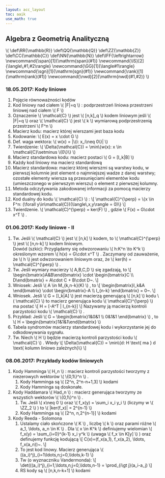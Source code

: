 ```yaml
---
layout: acc_layout
toc: aaik
use_math: true
---
```


Algebra z Geometrią Analityczną
---
\\( \\def\\RR{\\mathbb{R}} \\def\\QQ{\\mathbb{Q}} \\def\\ZZ{\\mathbb{Z}}
\\def\\CC{\\mathbb{C}} \\def\\NN{\\mathbb{N}}
\\def\\IFF{\\leftrightarrow}
\\newcommand{\\span}\[1\]{\\mathrm{span}(\#1)}
\\newcommand{\\IS}\[2\]{\\langle\\,\#1,\#2\\rangle}
\\newcommand{\\GG}\[1\]{\\langle\#1\\rangle}
\\newcommand{\\sgn}\[1\]{\\mathrm{sgn}(\#1)}
\\newcommand{\\rank}\[1\]{\\mathrm{rank}(\#1)}
\\newcommand{\\nwd}\[2\]{\\mathrm{nwd}(\#1,\#2)} \\)


### 18.05.2017: Kody liniowe

1.  Pojęcie równoważności kodów
2.  Kod liniowy nad ciałem  \\(  \|F\|=q  \\)  : podprzestrzeń liniowa
    przestrzeni liniowej nad ciałem  \\(  F  \\) 
3.  Oznaczenie  \\(  \\mathcal{C}  \\)  jest  \\(  \[n,k\]\_q  \\) 
    kodem liniowym jeśli  \\(  \|F\|=q  \\)  oraz  \\(  \\mathcal{C}
     \\)  jest  \\(  k  \\)  wymiarową podprzestrzenią przestrzeni  \\( 
    F^n  \\) 
4.  Macierz kodu: macierz której wierszami jest baza kodu
5.  Kodowanie:  \\(  E(x) = x \\cdot G  \\) 
6.  Def. waga wektora:  \\(  w(x) = \|\\{i: x\_i\\neq 0\\}\|  \\) 
7.  Twierdzenie:  \\(  \\Delta(\\mathcal{C}) = \\min\\{w(x): x \\in
    \\mathcal{C}\\setminus \\{0\\}\\}  \\) 
8.  Macierz standardowa kodu: macierz postaci  \\(  G = \[I\_k\|B\]
     \\) 
9.  Każdy kod liniowy ma macierz standardową
10. Macierz standardowa: macierz której wierszmi są warstwy kodu, w
    pierwszj kolumnie jest element o najmniejszej wadze z danej warstwy;
    ozostałe elementy wiersza są przesunięciami elementów kodu
    (umieszczonego w pierwszym wierszu) o element z pierwszej kolumny.
11. Metoda odczytywania zakodowanej informacji za pomocą macierzy
    standardowej kodu.
12. Kod dualny do kodu  \\(  \\mathcal{C}  \\)  :  \\[ 
    \\mathcal{C}^{\\perp} = \\{x \\in F^n: (\\forall
    y\\in\\mathcal{C})(\\langle\\,x,y\\rangle = 0)\\}  \\] 
13. Twierdzenie.  \\(  \\mathcal{C}^{\\perp} = ker(F)  \\)  , gdzie
     \\(  F(x) = G\\cdot x^T  \\)  .

### 01.06.2017: Kody liniowe - II

1.  Tw. Jeśli  \\(  \\mathcal{C}  \\)  jest  \\(  \[n,k\]  \\)  kodem,
    to  \\(  \\mathcal{C}^{\\perp}  \\)  jest  \\(  \[n,n-k\]  \\) 
    kodem liniowym.\
    Dowód (szkic): Przyglądamy się odwzorowaniu  \\(  h:K^n \\to K^k
     \\)  określonym wzorem  \\(  h(x) = G\\cdot x^T  \\)  . Zaczymany
    od zauważenie, że  \\(  h  \\)  jest odwzorowaniem liniowym oraz, że
     \\(  ker(h) = \\mathcal{C}^{\\perp}  \\)  .
2.  Tw. Jeśli wymiary macierzy  \\(  A,B,C,D  \\)  się zgadzają, to
     \\[  \\begin{bmatrix}A&B\\end{bmatrix} \\cdot
    \\begin{bmatrix}C \\\\ D\\end{bmatrix} = A\\cdot C + B\\cdot D\~.
     \\] 
3.  Wniosek: Jeśli  \\(  A \\in M\_{k,n-k}(K)  \\)  , to  \\[ 
    \\begin{bmatrix}I\_k&A \\end{bmatrix} \\cdot
    \\begin{bmatrix}-A \\\\ I\_{n-k} \\end{bmatrix} = 0\~.  \\] 
4.  Wniosek. Jeśli  \\(  G = \[I\_k\|A\]  \\)  jest macierzą generującą
     \\(  \[n,k\]  \\)  kodu  \\(  \\mathcal{C}  \\)  to macierz
    generująca kodu  \\(  \\mathcal{C}^{\\perp}  \\)  ma postać  \\[ 
    H = \[-A^T \| I\_{n-k}\]  \\]  Nazywamy ją macierzą kontroli
    parzystości kodu  \\(  \\mathcal{C}  \\)  .
5.  Przykład: Jeśli  \\(  G =
    \\begin{bmatrix}1&0&1 \\\\ 0&1&1 \\end{bmatrix}  \\)  , to  \\(  H =
    \\begin{bmatrix}1&1&1\\end{bmatrix}  \\) 
6.  Tabela syndromów macierzy standardowej kodu i wykorzystanie jej do
    odkodowywania sygnału.
7.  Tw. Niech  \\(  H  \\)  będzie macierzą kontroli parzystości kodu
     \\(  \\mathcal{C}  \\)  . Wtedy  \\[  \\Delta(\\mathcal{C}) =
    \\min\\{d: H \\text{ ma } d \\text{ kolumn liniowo zależnych}\\}
     \\] 

### 08.06.2017: Przykłady kodów liniowych

1.  Kody Hamminga  \\(  H\_n  \\)  : macierz kontroli parzystości
    tworzymy z niezerowych wektorów  \\(  \\{0,1\\}^n  \\)  .
    1.  Kody Hamminga są  \\(  \[2^n, 2^n-n+1,3\]  \\)  kodami
    2.  Kody Hamminga są doskonałe.
2.  Kody Haddamara  \\(  Had\_n  \\)  : macierz generująca tworzymy ze
    wszystich wektorów  \\(  \\{0,1\\}^n  \\)  .
    1.  Tw. Jeśli  \\(  x\\neq 0  \\)  oraz  \\(  f\_x(y) = \\sum\_i
        x\_i y\_i  \\)  (liczymy w  \\(  \\ZZ\_2  \\)  ) to  \\( 
        \|ker(f\_x)\| = 2^{n-1}  \\) 
    2.  Kody Hamminga są  \\(  \[2^n, n,2^{n-1}\]  \\)  kodami
3.  Kody Reeda - Solomona
    1.  Ustalamy ciało skończone  \\(  K  \\)  , liczbę  \\(  k  \\) 
        oraz parami różne  \\(  a\_1, \\ldots, a\_n \\in K  \\)  . Dla
         \\(  x \\in K^k  \\)  definiujemy wielomian  \\(  f\_x(y) =
        \\sum\_{i=0}^{k-1} x\_i y^k  \\)  (uwaga  \\(  f\_x \\in
        K\[y\]  \\)  ) oraz definujemy funkcję kodującą  \\[ 
        C(x)=(f\_x(a\_1), f\_x(a\_2), \\ldots, f\_x(a\_n))\~.  \\] 
    2.  To jest kod linowy. Macierz generująca  \\( 
        ((a\_i)^j)\_{i=1\\ldots,n;j=0,\\ldots,k-1}  \\) 
    3.  Tw (o wyznaczniku Vandermonda):  \\[ 
        \\det(((a\_i)^j)\_{i=1,\\ldots,n;j=0,\\ldots,n-1} =
        \\prod\_{i\\gt j}(a\_i-a\_j)  \\] 
    4.  RS kody są  \\(  \[n,k,n-k+1\]  \\)  kodami

